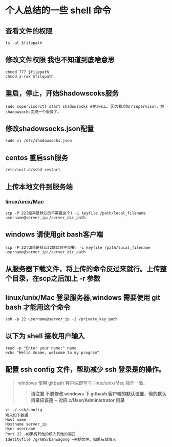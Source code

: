 # 个人总结的一些 shell 命令

## 查看文件的权限

    ls -al $filepath

## 修改文件权限 我也不知道到底啥意思

    chmod 777 $filepath
    chmod a-rwx $filepath

## 重启，停止，开始Shadowscoks服务

    sudo supervisorctl start shadowsocks #在aws上，因为我添加了supervisor，将shadowsocks变成一个服务了。

## 修改shadowsocks.json配置

    sudo vi /etc/shadowsocks.json

## centos 重启ssh服务

    /etc/init.d/sshd restart

## 上传本地文件到服务端

### linux/unix/Mac

    scp -P 22(如果是默认的不需要这个) -i keyfile /path/local_filename username@server_ip:/server_dir_path

## windows 请使用git bash客户端

    scp -P 22(如果是默认22端口则不需要) -i keyfile /path/local_filename username@server_ip:/server_dir_path

## 从服务器下载文件，将上传的命令反过来就行。上传整个目录，在scp之后加上 -r 参数

## linux/unix/Mac 登录服务器,windows 需要使用 git bash 才能用这个命令

    ssh -p 22 username@server_ip -i /private_key_path

## 以下为 shell 接收用户输入

    read -p "Enter your name:" name
    echo "Hello $name, welcome to my program"

## 配置 ssh config 文件，帮助减少 ssh 登录是的操作。

>windows 使用 gitbash 客户端即可与 linux/unix/Mac 操作一致。
>>**请注意 不要修改 windows 下 gitbash 客户端的默认设置，他的默认目录应该是 ~ 对应 c/User/Administrator 目录**

    vi ./.ssh/config
    填入如下数据：
    Host name
    Hostname server_ip
    User username
    Port 22 ~如果有其他的填入其他的端口
    Idetityfile /g/AWS/banwagong ~密钥文件，如果有就填入
